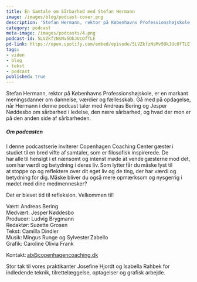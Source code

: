 ```yaml
---
title: En Samtale om Sårbarhed med Stefan Hermann
image: /images/blog/podcast-cover.png
description: 'Stefan Hermann, rektor på Københavns Professionshøjskole, er en markant meningsdanner om dannelse, værdier og fællesskab. Gå med på opdagelse, når Hermann i denne podcast taler med Andreas Bering og Jesper Nøddesbo om sårbarhed i ledelse, den nære sårbarhed, og hvad der mon er på den anden side af sårbarheden.'
category: podcast
meta-image: /images/podcasts/4.png
podcast-id: 5LVZkfzNsMv5OkJUcOfTLE
pd-link: https://open.spotify.com/embed/episode/5LVZkfzNsMv5OkJUcOfTLE?utm_source=generator
tags:
- viden
- blog
- tekst
- podcast
published: true
---
```


Stefan Hermann, rektor på Københavns Professionshøjskole, er en markant meningsdanner om dannelse, værdier og fællesskab. Gå med på opdagelse, når Hermann i denne podcast taler med Andreas Bering og Jesper Nøddesbo om sårbarhed i ledelse, den nære sårbarhed, og hvad der mon er på den anden side af sårbarheden.

##### Om podcasten

I denne podcastserie inviterer Copenhagen Coaching Center gæster i studiet til en bred vifte af samtaler, som er filosofisk inspirerede. De har alle til hensigt i et nænsomt og intenst møde at vende gæsterne mod det, som har værdi og betydning i deres liv. Som lytter får du måske lyst til at stoppe op og reflektere over dit eget liv og de ting, der har værdi og betydning for dig. Måske bliver du også mere opmærksom og nysgerrig i mødet med dine medmennesker?

Det er blevet tid til refleksion. Velkommen til!  

Vært: Andreas Bering<br>
Medvært: Jesper Nøddesbo<br>
Producer: Ludvig Brygmann<br>
Redaktør: Suzette Grosen<br>
Tekst: Camilla Dindler<br>
Musik: Mingus Runge og Sylvester Zabello<br>
Grafik: Caroline Olivia Frank

Kontakt: ab@copenhagencoaching.dk

Stor tak til vores praktikanter Josefine Hjordt og Isabella Rahbek for indledende teknik, tilrettelæggelse, optagelser og grafisk arbejde.